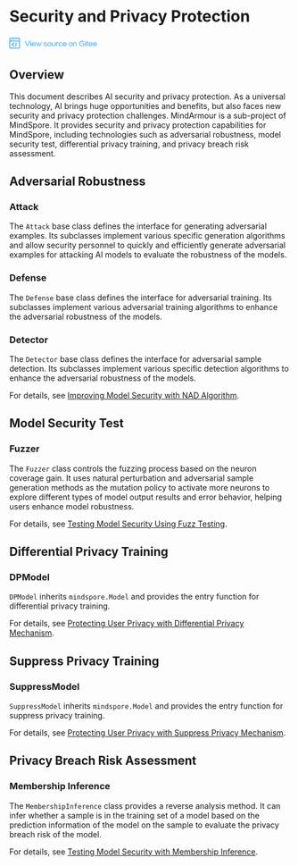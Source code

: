 ﻿# Security and Privacy Protection

<a href="https://gitee.com/mindspore/docs/blob/r1.2/docs/programming_guide/source_en/security_and_privacy.md" target="_blank"><img src="./_static/logo_source.png"></a>

## Overview

This document describes AI security and privacy protection. As a universal technology, AI brings huge opportunities and benefits, but also faces new security and privacy protection challenges. MindArmour is a sub-project of MindSpore. It provides security and privacy protection capabilities for MindSpore, including technologies such as adversarial robustness, model security test, differential privacy training, and privacy breach risk assessment.

## Adversarial Robustness

### Attack

The `Attack` base class defines the interface for generating adversarial examples. Its subclasses implement various specific generation algorithms and allow security personnel to quickly and efficiently generate adversarial examples for attacking AI models to evaluate the robustness of the models.

### Defense

The `Defense` base class defines the interface for adversarial training. Its subclasses implement various adversarial training algorithms to enhance the adversarial robustness of the models.

### Detector

The `Detector` base class defines the interface for adversarial sample detection. Its subclasses implement various specific detection algorithms to enhance the adversarial robustness of the models.

For details, see [Improving Model Security with NAD Algorithm](https://www.mindspore.cn/tutorial/training/en/r1.2/advanced_use/improve_model_security_nad.html).

## Model Security Test

### Fuzzer

The `Fuzzer` class controls the fuzzing process based on the neuron coverage gain. It uses natural perturbation and adversarial sample generation methods as the mutation policy to activate more neurons to explore different types of model output results and error behavior, helping users enhance model robustness.

For details, see [Testing Model Security Using Fuzz Testing](https://www.mindspore.cn/tutorial/training/en/r1.2/advanced_use/test_model_security_fuzzing.html).

## Differential Privacy Training

### DPModel

`DPModel` inherits `mindspore.Model` and provides the entry function for differential privacy training.

For details, see [Protecting User Privacy with Differential Privacy Mechanism](https://www.mindspore.cn/tutorial/training/en/r1.2/advanced_use/protect_user_privacy_with_differential_privacy.html).

## Suppress Privacy Training

### SuppressModel

`SuppressModel` inherits `mindspore.Model` and provides the entry function for suppress privacy training.

For details, see [Protecting User Privacy with Suppress Privacy Mechanism](https://www.mindspore.cn/tutorial/training/zh-CN/r1.2/advanced_use/protect_user_privacy_with_suppress_privacy.html).

## Privacy Breach Risk Assessment

### Membership Inference

The `MembershipInference` class provides a reverse analysis method. It can infer whether a sample is in the training set of a model based on the prediction information of the model on the sample to evaluate the privacy breach risk of the model.

For details, see [Testing Model Security with Membership Inference](https://www.mindspore.cn/tutorial/training/zh-CN/r1.2/advanced_use/test_model_security_membership_inference.html).
